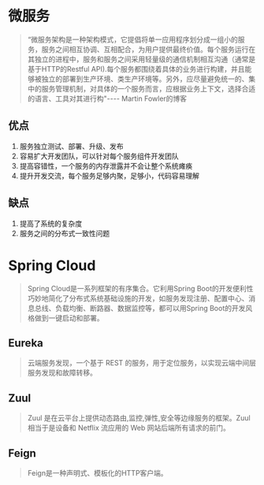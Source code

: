 # 微服务
> “微服务架构是一种架构模式，它提倡将单一应用程序划分成一组小的服务，服务之间相互协调、互相配合，为用户提供最终价值。每个服务运行在其独立的进程中，服务和服务之间采用轻量级的通信机制相互沟通（通常是基于HTTP的Restful API).每个服务都围绕着具体的业务进行构建，并且能够被独立的部署到生产环境、类生产环境等。另外，应尽量避免统一的、集中的服务管理机制，对具体的一个服务而言，应根据业务上下文，选择合适的语言、工具对其进行构"---- Martin Fowler的博客
## 优点
1. 服务独立测试、部署、升级、发布
2. 容易扩大开发团队，可以针对每个服务组件开发团队
3. 提高容错性，一个服务的内存泄露并不会让整个系统瘫痪
4. 提升开发交流，每个服务足够内聚，足够小，代码容易理解
## 缺点
1. 提高了系统的复杂度
2. 服务之间的分布式一致性问题
# Spring Cloud
> Spring Cloud是一系列框架的有序集合。它利用Spring Boot的开发便利性巧妙地简化了分布式系统基础设施的开发，如服务发现注册、配置中心、消息总线、负载均衡、断路器、数据监控等，都可以用Spring Boot的开发风格做到一键启动和部署。
## Eureka
> 云端服务发现，一个基于 REST 的服务，用于定位服务，以实现云端中间层服务发现和故障转移。
## Zuul
> Zuul 是在云平台上提供动态路由,监控,弹性,安全等边缘服务的框架。Zuul 相当于是设备和 Netflix 流应用的 Web 网站后端所有请求的前门。
## Feign
> Feign是一种声明式、模板化的HTTP客户端。
